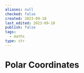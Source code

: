 ```yaml
---
aliases: null
checked: false
created: 2023-09-18
last_edited: 2023-09-18
publish: false
tags:
  - maths
type: str
---
```

# Polar Coordinates
